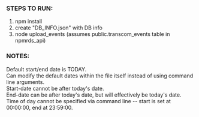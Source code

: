 ### STEPS TO RUN:
1) npm install
2) create "DB_INFO.json" with DB info 
3) node upload_events (assumes public.transcom_events table in npmrds_api)

### NOTES:

Default start/end date is TODAY.<br />
Can modify the default dates within the file itself instead of using command line arguments.<br />
Start-date cannot be after today's date.<br />
End-date can be after today's date, but will effectively be today's date.<br />
Time of day cannot be specified via command line -- start is set at 00:00:00, end at 23:59:00. 